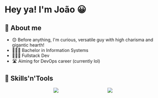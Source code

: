 
# Hey ya! I'm João 😀

## 🚀 About me

- 😊 Before anything, I'm curious, versatile guy with high charisma and gigantic hearth!
- 👨🏽‍🎓 Bachelor in Information Systems
- 👨🏽‍💻 Fullstack Dev
- 🛣️ Aiming for DevOps career (currently lol)

## 🧰 Skills'n'Tools

<div align="center">
  <div style="display: flex; justify-content: space-evenly;">
    <img src="https://skillicons.dev/icons?i=react,next,tailwind,js,ts,python,django,flask,fastapi,vscode,cs,dotnet,docker,mysql,bash&perline=5" />
    <img src="https://github-readme-stats.vercel.app/api/top-langs/?username=shynzo&layout=compact"/>
  </div>
</div>
